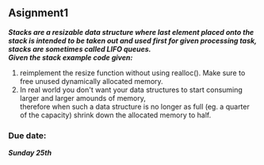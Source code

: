 ## Asignment1
***Stacks are a resizable data structure where last element placed onto the stack is intended to be taken out and used first for given processing task, stacks are sometimes called LIFO queues.***  
***Given the stack example code given:***
1. reimplement the resize function without using realloc(). Make sure to free unused dynamically allocated memory.
2. In real world you don't want your data structures to start consuming larger and larger amounds of memory,  
therefore when such a data structure is no longer as full (eg. a quarter of the capacity) shrink down the allocated memory to half.  

### Due date:  
***Sunday 25th***
